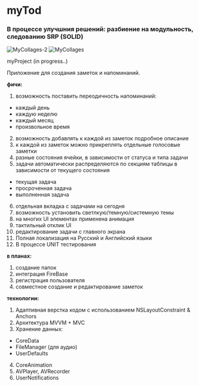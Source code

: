 # myTod

### В процессе улучшния решений: разбиение на модульность, следованию SRP (SOLID)

![MyCollages-2](https://user-images.githubusercontent.com/97259692/192172196-5d35bcdf-ee6d-4182-a7e6-18c9d86b5c0e.png)
![MyCollages](https://user-images.githubusercontent.com/97259692/192172137-cb3139f1-75a1-408b-a56a-edf8aa3eb0aa.png)


myProject (in progress..)

Приложение для создания заметок и напоминаний. 

**фичи:**
1. возможность поставить переодичность напоминаний:
 - каждый день
- каждую неделю
- каждый месяц
- произвольное время
2. возможность добавлять к каждой из заметок подробное описание
3. к каждой из заметок можно прикреплять отдельные голосовые заметки
4. разные состояния ячейки, в зависимости от статуса и типа задачи
5. задачи автоматически распределяются по секциям таблицы в зависимости от текущего состояния
- текущая задача
- просроченная задача
- выполненная задача
6. отдельная вкладка с задачами на сегодня
7. возможность установить светлкую/темную/системную темы
8. на многих UI элементах применена анимация
9. тактильный отклик UI
10. редактирование задачи с главного экрана
11. Полная локализация на Русский и Английский языки
12. В процессе UNIT тестирования

**в планах:**
1. создание папок
2. интеграция FireBase
3. регистрация пользователя
4. совместное создание и редактирование заметок

**технологии:**

1. Адаптивная верстка кодом с использованием NSLayoutConstraint & Anchors
2. Архитектура MVVM + MVC
3. Хранение данных:
- CoreData
- FileManager (для аудио)
- UserDefaults
4. CoreAnimation
5. AVPlayer, AVRecorder
6. UserNotifications




